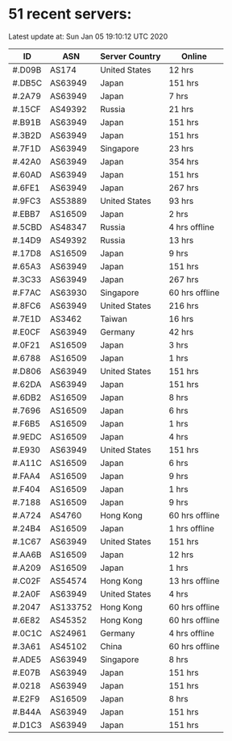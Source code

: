 # 51 recent servers:

Latest update at: Sun Jan 05 19:10:12 UTC 2020

| ID | ASN | Server Country | Online |
| -- | --- | -------------- | ------ |
| #.D09B | AS174 | United States | 12 hrs |
| #.DB5C | AS63949 | Japan | 151 hrs |
| #.2A79 | AS63949 | Japan | 7 hrs |
| #.15CF | AS49392 | Russia | 21 hrs |
| #.B91B | AS63949 | Japan | 151 hrs |
| #.3B2D | AS63949 | Japan | 151 hrs |
| #.7F1D | AS63949 | Singapore | 23 hrs |
| #.42A0 | AS63949 | Japan | 354 hrs |
| #.60AD | AS63949 | Japan | 151 hrs |
| #.6FE1 | AS63949 | Japan | 267 hrs |
| #.9FC3 | AS53889 | United States | 93 hrs |
| #.EBB7 | AS16509 | Japan | 2 hrs |
| #.5CBD | AS48347 | Russia | 4 hrs offline |
| #.14D9 | AS49392 | Russia | 13 hrs |
| #.17D8 | AS16509 | Japan | 9 hrs |
| #.65A3 | AS63949 | Japan | 151 hrs |
| #.3C33 | AS63949 | Japan | 267 hrs |
| #.F7AC | AS63930 | Singapore | 60 hrs offline |
| #.8FC6 | AS63949 | United States | 216 hrs |
| #.7E1D | AS3462 | Taiwan | 16 hrs |
| #.E0CF | AS63949 | Germany | 42 hrs |
| #.0F21 | AS16509 | Japan | 3 hrs |
| #.6788 | AS16509 | Japan | 1 hrs |
| #.D806 | AS63949 | United States | 151 hrs |
| #.62DA | AS63949 | Japan | 151 hrs |
| #.6DB2 | AS16509 | Japan | 8 hrs |
| #.7696 | AS16509 | Japan | 6 hrs |
| #.F6B5 | AS16509 | Japan | 1 hrs |
| #.9EDC | AS16509 | Japan | 4 hrs |
| #.E930 | AS63949 | United States | 151 hrs |
| #.A11C | AS16509 | Japan | 6 hrs |
| #.FAA4 | AS16509 | Japan | 9 hrs |
| #.F404 | AS16509 | Japan | 1 hrs |
| #.7188 | AS16509 | Japan | 9 hrs |
| #.A724 | AS4760 | Hong Kong | 60 hrs offline |
| #.24B4 | AS16509 | Japan | 1 hrs offline |
| #.1C67 | AS63949 | United States | 151 hrs |
| #.AA6B | AS16509 | Japan | 12 hrs |
| #.A209 | AS16509 | Japan | 1 hrs |
| #.C02F | AS54574 | Hong Kong | 13 hrs offline |
| #.2A0F | AS63949 | United States | 4 hrs |
| #.2047 | AS133752 | Hong Kong | 60 hrs offline |
| #.6E82 | AS45352 | Hong Kong | 60 hrs offline |
| #.0C1C | AS24961 | Germany | 4 hrs offline |
| #.3A61 | AS45102 | China | 60 hrs offline |
| #.ADE5 | AS63949 | Singapore | 8 hrs |
| #.E07B | AS63949 | Japan | 151 hrs |
| #.0218 | AS63949 | Japan | 151 hrs |
| #.E2F9 | AS16509 | Japan | 8 hrs |
| #.B44A | AS63949 | Japan | 151 hrs |
| #.D1C3 | AS63949 | Japan | 151 hrs |

